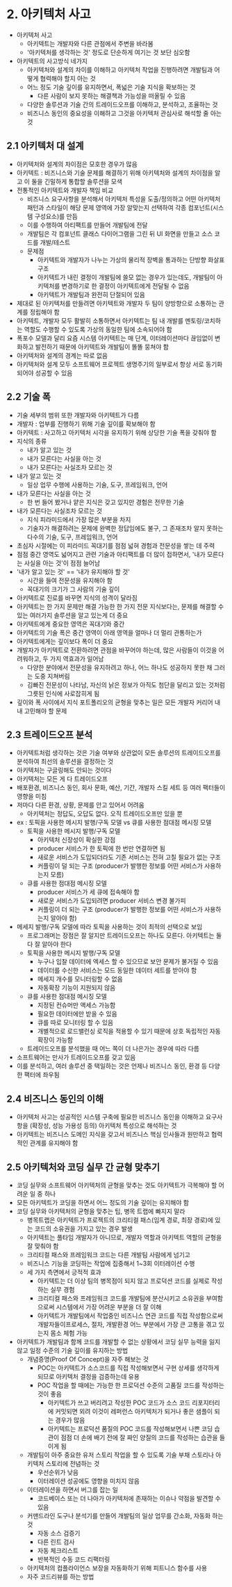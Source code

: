 # 2. 아키텍처 사고
- 아키텍처 사고
    - 아키텍트는 개발자와 다른 관점에서 주변을 바라봄
    - '아키텍처를 생각하는 것' 정도로 단순하게 여기는 것 보단 심오함
- 아키텍트의 사고방식 네가지
    - 아키텍처와 설계의 차이를 이해하고 아키텍처 작업을 진행하려면 개발팀과 어떻게 협력해야 할지 아는 것
    - 어느 정도 기술 깊이를 유지하면서, 폭넓은 기술 지식을 확보하는 것
        - 다른 사람이 보지 못하는 해결책과 가능성을 떠올릴 수 있음
    - 다양한 솔루션과 기술 간의 트레이드오프를 이해하고, 분석하고, 조율하는 것
    - 비즈니스 동인의 중요성을 이해하고 그것을 아키텍처 관심사로 해석할 줄 아는 것
## 2.1 아키텍처 대 설계
- 아키텍처와 설계의 차이점은 모호한 경우가 많음
- 아키텍트 : 비즈니스와 기술 문제를 해결하기 위해 아키텍처와 설계의 차이점을 알고 이 둘을 긴밀하게 통합할 솔루션을 모색
- 전통적인 아키텍트와 개발자 책임 비교
    - 비즈니스 요구사항을 분석해서 아키텍처 특성을 도출/정의하고 어떤 아키텍처 패턴과 스타일이 해당 문제 영역에 가장 알맞는지 선택하여 각종 컴포넌트(시스템 구성요소)를 만듬
    - 이를 수행하여 아티팩트를 만들어 개발팀에 전달
    - 개발팀은 각 컴포넌트 클래스 다이어그램을 그린 뒤 UI 화면을 만들고 소스 코드를 개발/테스트
    - 문제점
        - 아키텍트와 개발자가 나누는 가상의 물리적 장벽을 통과하는 단방향 화살표 구조
        - 아키텍트가 내린 결정이 개발팀에 쓸모 없는 경우가 있는데도, 개발팀이 아키텍처를 변경하기로 한 결정이 아키텍트에게 전달될 수 없음
        - 아키텍트가 개발팀과 완전히 단절되어 있음
- 제대로 된 아키텍처를 만들려면 아키텍트와 개발자 두 팀이 양방향으로 소통하는 관계를 정립해야 함
- 아키텍트, 개발자 모두 활발히 소통하면서 아키텍트는 팀 내 개발를 멘토링/코치하는 역할도 수행할 수 있도록 가상의 동일한 팀에 소속되어야 함
- 폭포수 모델과 달리 요즘 시스템 아키텍트는 매 단계, 이터레이션마다 끊임없이 변화하고 발전하기 때문에 아키텍트와 개발팀이 똘똘 뭉쳐야 함
- 아키텍처와 설계의 경계는 따로 없음
- 아키텍처와 설계 모두 소프트웨어 프로젝트 생명주기의 일부로서 항상 서로 동기화되어야 성공할 수 있음
## 2.2 기술 폭
- 기술 세부의 범위 또한 개발자와 아키텍트가 다름
- 개발자 : 업부를 진행하기 위해 기술 깊이를 확보해야 함
- 아키텍트 : 사고하고 아키텍처 시각을 유지하기 위해 상당한 기술 폭을 갖춰야 함
- 지식의 종류
    - 내가 알고 있는 것
    - 내가 모른다는 사실을 아는 것
    - 내가 모른다는 사실조차 모르는 것
- 내가 알고 있는 것
    - 일상 업무 수행에 사용하는 기술, 도구, 프레임워크, 언어
- 내가 모른다는 사실을 아는 것
    - 한 번 들어 봤거나 얕은 지식은 갖고 있지만 경험은 전무한 기술
- 내가 모른다는 사실조차 모르는 것
    - 지식 피라미드에서 가장 많은 부분을 차지
    - 기술자가 해결하려는 문제에 완벽한 정답임에도 불구, 그 존재조차 알지 못하는 다수의 기술, 도구, 프레임워크, 언어
- 초심자 시절에는 이 피라미드 꼭대기를 점점 넓혀 경험과 전문성을 쌓는 데 주력
- 점점 중간 영역도 넓어지고 관련 기술과 아티팩트를 더 많이 접하면서, '내가 모른다는 사실을 아는 것'이 점점 늘어남
- '내가 알고 있는 것' == '내가 유지해야 할 것'
    - 시간을 들여 전문성을 유지해야 함
    - 꼭대기의 크기가 그 사람의 기술 깊이
- 아키텍트로 진로를 바꾸면 지식의 성격이 달라짐
- 아키텍트는 한 가지 문제만 해결 가능한 한 가지 전문 지식보다는, 문제를 해결할 수 있는 여러가지 솔루션을 알고 있는게 더 중요
- 아키텍트에게 중요한 영역은 꼭대기와 중간
- 아키텍트의 기술 폭은 중간 영역이 아래 영역을 얼마나 더 멀리 관통하는가
- 아키텍트에게는 깊이보다 폭이 더 중요
- 개발자가 아키텍트로 전환하려면 관점을 바꾸어야 하는데, 많은 사람들이 이것을 어려워하고, 두 가지 역효과가 일어남
    - 다양한 분야에서 전문성을 유지하려고 하나, 어느 하나도 성공하지 못한 채 그러는 도중 지쳐버림
    - 김빠진 전문성이 나타남, 자신의 낡은 정보가 아직도 첨단을 달리고 있는 것처럼 그릇된 인식에 사로잡히게 됨
- 깊이와 폭 사이에서 지식 포트폴리오의 균형을 맞추는 일은 모든 개발자 커리어 내내 고민해야 할 문제
## 2.3 트레이드오프 분석
- 아키텍트처럼 생각하는 것은 기술 여부와 상관없이 모든 솔루션의 트레이드오프를 분석하여 최선의 솔루션을 결정하는 것
- 아키텍처는 구글링해도 안되는 것이다
- 아키텍처는 모든 게 다 트레이드오프
- 배포환경, 비즈니스 동인, 회사 문화, 예산, 기간, 개발자 스킬 세트 등 여러 팩터들이 영향을 미침
- 저마다 다른 환경, 상황, 문제를 안고 있어서 어려움
    - 아키텍처는 정답도, 오답도 없다. 오직 트레이드오프만 있을 뿐
- ex : 토픽을 사용한 메시지 발행/구독 모델 vs 큐를 사용한 점대점 메시징 모델
    - 토픽을 사용한 메시지 발행/구독 모델
        - 아키텍처 신장성이 확실한 강점
        - producer 서비스가 한 토픽에 한 번만 연결하면 됨
        - 새로운 서비스가 도입되더라도 기존 서비스는 전혀 고칠 필요가 없는 구조
        - 커플링이 덜 되는 구조 (producer가 발행한 정보를 어떤 서비스가 사용하는지 모름)
    - 큐를 사용한 점대점 메시징 모델
        - producer 서비스가 세 큐에 접속해야 함
        - 새로운 서비스가 도입되려면 producer 서비스 변경 불가피
        - 커플링이 더 되는 구조 (producer가 발행한 정보를 어떤 서비스가 사용하는지 알아야 함)
- 메세지 발행/구독 모델에 따라 토픽을 사용하는 것이 최적의 선택으로 보임
    - 프로그래머는 장점은 잘 알지만 트레이드오프는 하나도 모른다. 아키텍트는 둘 다 잘 알아야 한다
    - 토픽을 사용한 메시지 발행/구독 모델
        - 누구나 입찰 데이터에 엑세스 할 수 있으므로 보안 문제가 불거질 수 있음
        - 데이터를 수신한 서비스는 모드 동일한 데이터 세트를 받아야 함
        - 메세지 개수를 모니터링할 수 없음
        - 자동확장 기능이 지원되지 않음
    - 큐를 사용한 점대점 메시징 모델
        - 지정된 컨슈머만 액세스 가능함
        - 필요한 데이터에만 받을 수 있음
        - 큐를 따로 모니터링 할 수 있음
        - 개별적으로 로드밸런싱 로직을 적용할 수 있기 때문에 상호 독립적인 자동 확장이 가능함
    - 트레이드오프를 분석했을 때 어느 쪽이 더 나은가는 경우에 따라 다름
- 소프트웨어는 만사가 트레이드오프를 갖고 있음
- 이를 분석하고, 여러 솔루션 중 택일하는 것은 언제나 비즈니스 동인, 환경 등 다양한 팩터에 좌우됨
## 2.4 비즈니스 동인의 이해
- 아키텍처 사고는 성공적인 시스템 구축에 필요한 비즈니스 동인을 이해하고 요구사항을 (확장성, 성능 가용성 등의) 아키텍처 특성으로 해석하는 것
- 아키텍트는 비즈니스 도메인 지식을 갖고서 비즈니스 핵심 인사들과 원만하고 협력적인 관계를 유지해야 함
## 2.5 아키텍처와 코딩 실무 간 균형 맞추기
- 코딩 실무와 소프트웨어 아키텍처의 균형을 맞추는 것도 아키텍트가 극복해야 할 어려운 일 중 하나
- 모든 아키텍트가 코딩을 하면서 어느 정도의 기술 깊이는 유지해야 함
- 코딩 실무와 아키텍처의 균형을 맞추는 팁, 병목 트랩에 빠지지 말라
    - 병목트랩은 아키텍트가 프로젝트의 크리티컬 패스(임계 경로, 최장 경로)에 있는 코드의 소유권을 가지고 있는 경우 발생
    - 아키텍트는 풀타임 개발자가 아니므로, 개발자 역할과 아키텍트 역할의 균형을 잘 맞춰야 함
    - 크리티컬 패스와 프레임워크 코드는 다른 개발팀 사람에게 넘기고
    - 비즈니스 기능을 코딩하는 작업에 집중해서 1~3회 이터레이션 수행
    - 세 가지 측면에서 긍적적 효과
        - 아키텍트는 더 이상 팀의 병목점이 되지 않고 프로덕션 코드를 실제로 작성하는 실무 경험
        - 크리티컬 패스와 프레임워크 코드를 개발팀에 분산시키고 소유권을 부여함으로써 시스템에서 가장 어려운 부분을 더 잘 이해
        - 아키텍트가 개발팀에서 작업중인 비즈니스 연관 코드를 직접 작성함으로써 개발자들이프로세스, 절차, 개발환경 어느 부분에서 가장 큰 고통을 겪고 있는지 몸소 체험 가능
- 아키텍트가 개발팀과 함께 코드를 개발할 수 없는 상황에서 코딩 실무 능력을 잃지 않고 일정 수준의 기술 깊이를 유지하는 방법
    - 개념증명(Proof Of Concept)을 자주 해보는 것
        - POC는 아키텍트가 소스코드를 직접 작성해보면서 구현 상세를 생각하게 되므로 아키텍처 결정을 검증하는데 유용
        - POC 작업을 할 때에는 가능한 한 프로덕션 수준의 고품질 코드를 작성하는 것이 좋음
            - 아키텍트가 쓰고 버리려고 작성한 POC 코드가 소스 코드 리포지터리에 커밋되면 외려 이것이 레퍼런스 아키텍처가 되거나 좋은 샘플이 되는 경우가 많음
            - 아키텍트는 프로덕션 품질의 POC 코드를 작성해보면서 나쁜 코딩 습관이 점점 더 손에 배기 전에 잘 짜인 양질의 코드를 작성하는 습관을 들이게 됨
    - 개발팀이 아주 중요한 유저 스토리 작업을 할 수 있도록 기술 부채 스토리나 아키텍처 스토리에 전념하는 것
        - 우선순위가 낮음
        - 이터레이션 성공에도 영향을 미치지 않음
    - 이터레이션을 하면서 버그를 잡는 일
        - 코드베이스 또는 더 나아가 아키텍처에 존재하는 이슈나 약점을 발견할 수 있음
    - 커맨드라인 도구나 분석기를 만들어 개발팀의 일상 업무를 간소화, 자동화 하는 것
        - 자동 소스 검증기
        - 다른 린트 검사
        - 자동 체크리스트
        - 반복적인 수동 코드 리팩터링
    - 아키텍처의 컴플라이언스 보장을 자동화하기 위해 피트니스 함수를 사용
    - 자주 코드리뷰를 하는 방법

        

